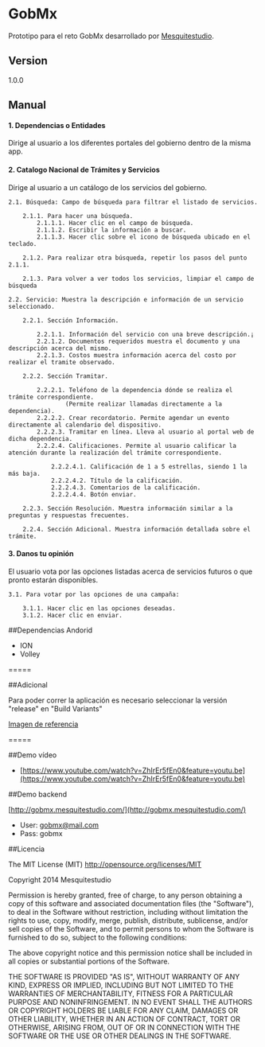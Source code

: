 # GobMx

Prototipo para el reto  GobMx  desarrollado por [Mesquitestudio](http://www.mesquitestudio.com). 



Version
----
1.0.0


Manual
----


#### 1. Dependencias o Entidades ####

 Dirige al usuario a los diferentes portales del gobierno dentro de la misma app. 
#### 2. Catalogo Nacional de Trámites y Servicios ####

 Dirige al usuario a un catálogo de los servicios del gobierno. 

	2.1. Búsqueda: Campo de búsqueda para filtrar el listado de servicios.

		2.1.1. Para hacer una búsqueda.
			2.1.1.1. Hacer clic en el campo de búsqueda.
			2.1.1.2. Escribir la información a buscar.
			2.1.1.3. Hacer clic sobre el icono de búsqueda ubicado en el teclado.

		2.1.2. Para realizar otra búsqueda, repetir los pasos del punto 2.1.1.

		2.1.3. Para volver a ver todos los servicios, limpiar el campo de búsqueda

	2.2. Servicio: Muestra la descripción e información de un servicio seleccionado.

		2.2.1. Sección Información.

			2.2.1.1. Información del servicio con una breve descripción.¡
			2.2.1.2. Documentos requeridos muestra el documento y una descripción acerca del mismo.
			2.2.1.3. Costos muestra información acerca del costo por realizar el tramite observado.

		2.2.2. Sección Tramitar.

			2.2.2.1. Teléfono de la dependencia dónde se realiza el trámite correspondiente.
					(Permite realizar llamadas directamente a la dependencia).
			2.2.2.2. Crear recordatorio. Permite agendar un evento directamente al calendario del dispositivo.
			2.2.2.3. Tramitar en línea. Lleva al usuario al portal web de dicha dependencia.
			2.2.2.4. Calificaciones. Permite al usuario calificar la atención durante la realización del trámite correspondiente. 

				2.2.2.4.1. Calificación de 1 a 5 estrellas, siendo 1 la más baja.
				2.2.2.4.2. Título de la calificación.
				2.2.2.4.3. Comentarios de la calificación.
				2.2.2.4.4. Botón enviar.

		2.2.3. Sección Resolución. Muestra información similar a la preguntas y respuestas frecuentes.

		2.2.4. Sección Adicional. Muestra información detallada sobre el trámite.

#### 3. Danos tu opinión ####

 El usuario vota por las opciones listadas acerca de servicios futuros o que pronto estarán disponibles. 

	3.1. Para votar por las opciones de una campaña:

		3.1.1. Hacer clic en las opciones deseadas.
		3.1.2. Hacer clic en enviar.


##Dependencias
 Andorid  
- ION
- Volley
 

=====

##Adicional

 Para poder correr la aplicación es necesario seleccionar la versión "release" en "Build Variants" 

[Imagen de referencia](https://www.dropbox.com/s/iqboaezbej2wamp/build%20variants.png?dl=0)

=====

##Demo vídeo

- [https://www.youtube.com/watch?v=ZhIrEr5fEn0&feature=youtu.be](https://www.youtube.com/watch?v=ZhIrEr5fEn0&feature=youtu.be)

##Demo backend

[http://gobmx.mesquitestudio.com/](http://gobmx.mesquitestudio.com/)

- User: gobmx@mail.com
- Pass: gobmx

##Licencia

The MIT License (MIT)
    http://opensource.org/licenses/MIT

Copyright 2014 Mesquitestudio

Permission is hereby granted, free of charge, to any person obtaining a copy
of this software and associated documentation files (the "Software"), to deal
in the Software without restriction, including without limitation the rights
to use, copy, modify, merge, publish, distribute, sublicense, and/or sell
copies of the Software, and to permit persons to whom the Software is
furnished to do so, subject to the following conditions:

The above copyright notice and this permission notice shall be included in
all copies or substantial portions of the Software.

THE SOFTWARE IS PROVIDED "AS IS", WITHOUT WARRANTY OF ANY KIND, EXPRESS OR
IMPLIED, INCLUDING BUT NOT LIMITED TO THE WARRANTIES OF MERCHANTABILITY,
FITNESS FOR A PARTICULAR PURPOSE AND NONINFRINGEMENT. IN NO EVENT SHALL THE
AUTHORS OR COPYRIGHT HOLDERS BE LIABLE FOR ANY CLAIM, DAMAGES OR OTHER
LIABILITY, WHETHER IN AN ACTION OF CONTRACT, TORT OR OTHERWISE, ARISING FROM,
OUT OF OR IN CONNECTION WITH THE SOFTWARE OR THE USE OR OTHER DEALINGS IN
THE SOFTWARE.